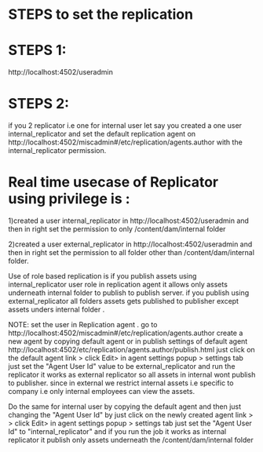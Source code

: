 STEPS to set the replication 
============================

STEPS 1:
=========
http://localhost:4502/useradmin

STEPS 2:
========
if you 2 replicator i.e one for internal user let say you created a one user internal_replicator and set the 
default replication agent on http://localhost:4502/miscadmin#/etc/replication/agents.author 
with the internal_replicator permission.

Real time usecase of Replicator using privilege is :
====================================================
1)created a user internal_replicator in http://localhost:4502/useradmin and then in right set the permission to only /content/dam/internal
folder



2)created a user external_replicator in http://localhost:4502/useradmin and then in right set the permission to all folder other than /content/dam/internal folder.


Use of role based replication is  if you publish assets using internal_replicator user role in replication agent it allows
only assets underneath internal folder to publish to publish server. if you publish using external_replicator all folders assets gets published to publisher except assets unders internal folder . 


NOTE: set the user in Replication agent . go to  http://localhost:4502/miscadmin#/etc/replication/agents.author create a 
new agent by copying default agent or in publish settings of default agent http://localhost:4502/etc/replication/agents.author/publish.html
just click on the default agent link > click Edit> in agent settings popup > settings tab just set the "Agent User Id" value to be external_replicator and run the replicator it works as external replicator so all assets in internal wont publish to publisher. since in external we restrict internal assets i.e specific to company i.e only internal employees can view the assets.

Do the same for internal user by copying the default agent and then just changing the "Agent User Id" by just click on the newly created agent link > > click Edit> in agent settings popup > settings tab just set the "Agent User Id" to "internal_replicator" and if you 
run the job it works as internal replicator it publish only assets underneath the /content/dam/internal folder
